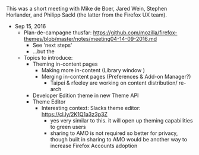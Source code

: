 This was a short meeting with Mike de Boer, Jared Wein, Stephen Horlander, and Philipp Sackl (the latter from the Firefox UX team).

* Sep 15, 2016
  * Plan-de-campagne thusfar: https://github.com/mozilla/firefox-themes/blob/master/notes/meeting04-14-09-2016.md
    * See 'next steps'
    * ...but the 
  * Topics to introduce:
    * Theming in-content pages
      * Making more in-content (Library window )
      * Merging in-content pages (Preferences & Add-on Manager?)
        * Taipei & rfeeley are working on content distribution/ re-arch
    * Developer Edition theme in new Theme API
    * Theme Editor
      * Interesting context: Slacks theme editor: https://cl.ly/2K1Q1a3z3p3Z
        * yes very similar to this. it will open up theming capabilities to green users
        * sharing to AMO is not required so better for privacy, though built in sharing to AMO would be another way to increase Firefox Accounts adoption
